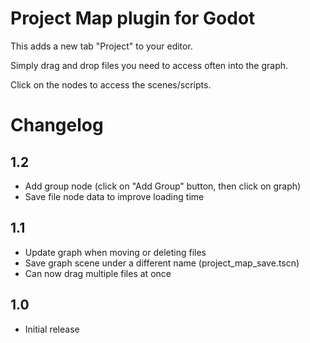 # Project Map plugin for Godot

This adds a new tab "Project" to your editor.

Simply drag and drop files you need to access often into the graph.

Click on the nodes to access the scenes/scripts.

# Changelog

## 1.2 
- Add group node (click on "Add Group" button, then click on graph)
- Save file node data to improve loading time

## 1.1
- Update graph when moving or deleting files
- Save graph scene under a different name (project_map_save.tscn)
- Can now drag multiple files at once

## 1.0
- Initial release

